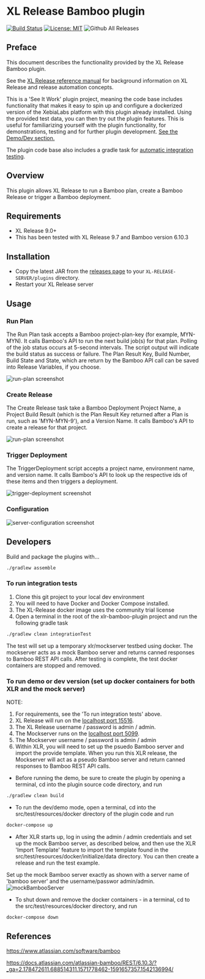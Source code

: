 # XL Release Bamboo plugin

[![Build Status][xlr-bamboo-plugin-travis-image]][xlr-bamboo-plugin-travis-url]
[![License: MIT][xlr-bamboo-plugin-license-image]][xlr-bamboo-plugin-license-url]
![Github All Releases][xlr-bamboo-plugin-downloads-image]

[xlr-bamboo-plugin-travis-image]: https://travis-ci.org/xebialabs-community/xlr-bamboo-plugin.svg?branch=master
[xlr-bamboo-plugin-travis-url]: https://travis-ci.org/xebialabs-community/xlr-bamboo-plugin
[xlr-bamboo-plugin-license-image]: https://img.shields.io/badge/License-MIT-yellow.svg
[xlr-bamboo-plugin-license-url]: https://opensource.org/licenses/MIT
[xlr-bamboo-plugin-downloads-image]: https://img.shields.io/github/downloads/xebialabs-community/xlr-bamboo-plugin/total.svg

## Preface

This document describes the functionality provided by the XL Release Bamboo plugin.

See the [XL Release reference manual](https://docs.xebialabs.com/xl-release) for background information on XL Release and release automation concepts.

This is a 'See It Work' plugin project, meaning the code base includes functionality that makes it easy to spin up and configure a dockerized version of the XebiaLabs platform with this plugin already installed. Using the provided test data, you can then try out the plugin features. This is useful for familiarizing yourself with the plugin functionality, for demonstrations, testing and for further plugin development. [See the Demo/Dev section.](#to-run-demo-or-dev-version-set-up-docker-containers-for-both-xlr-and-the-mock-server)

The plugin code base also includes a gradle task for [automatic integration testing](#to-run-integration-tests).

## Overview

This plugin allows XL Release to run a Bamboo plan, create a Bamboo Release or trigger a Bamboo deployment.

## Requirements

* XL Release 9.0+
* This has been tested with XL Release 9.7 and Bamboo version 6.10.3

## Installation

* Copy the latest JAR from the [releases page](https://github.com/xebialabs-community/xlr-bamboo-plugin/releases) to your `XL-RELEASE-SERVER/plugins` directory.
* Restart your XL Release server

## Usage

### Run Plan

The Run Plan task accepts a Bamboo project-plan-key (for example, MYN-MYN).  It calls Bamboo's API to run the next build job(s) for that plan.  Polling of the job status occurs at 5-second intervals.  The script output will indicate the build status as success or failure. The Plan Result Key, Build Number, Build State and State, which are return by the Bamboo API call can be saved into Release Variables, if you choose.

![run-plan screenshot](images/run-plan.png)

### Create Release

The Create Release task take a Bamboo Deployment Project Name, a Project Build Result (which is the Plan Result Key returned after a Plan is run, such as 'MYN-MYN-9'), and a Version Name.  It calls Bamboo's API to create a release for that project.

![run-plan screenshot](images/createRelease.png)

### Trigger Deployment

The TriggerDeployment script accepts a project name, environment name, and version name.  It calls Bamboo's API to look up the respective ids of these items and then triggers a deployment.

![trigger-deployment screenshot](images/triggerDeployment.png)

### Configuration ###

![server-configuration screenshot](images/bambooServerConfig.png)

## Developers

Build and package the plugins with...

```bash
./gradlew assemble
```

### To run integration tests

1. Clone this git project to your local dev environment
2. You will need to have Docker and Docker Compose installed.
3. The XL-Release docker image uses the community trial license
4. Open a terminal in the root of the xlr-bamboo-plugin project and run the following gradle task 

```bash
./gradlew clean integrationTest
```

The test will set up a temporary xlr/mockserver testbed using docker. The mockserver acts as a mock Bamboo server and returns canned responses to Bamboo REST API calls. After testing is complete, the test docker containers are stopped and removed.

### To run demo or dev version (set up docker containers for both XLR and the mock server)

NOTE:

1. For requirements, see the 'To run integration tests' above.
2. XL Release will run on the [localhost port 15516](http://localhost:15516/).
3. The XL Release username / password is admin / admin.
4. The Mockserver runs on the [localhost port 5099](http://localhost:5099/).
5. The Mockserver username / password is admin / admin
6. Within XLR, you will need to set up the psuedo Bamboo server and import the provide template. When you run this XLR release, the Mockserver will act as a pseudo Bamboo server and return canned responses to Bamboo REST API calls.

* Before running the demo, be sure to create the plugin by opening a terminal, cd into the plugin source code directory, and run

```bash
./gradlew clean build
```

* To run the dev/demo mode, open a terminal, cd into the src/test/resources/docker directory of the plugin code and run

```bash
docker-compose up
```

* After XLR starts up, log in using the admin / admin credentials and set up the mock Bamboo server, as described below, and then use the XLR 'Import Template' feature to import the template found in the src/test/resources/docker/initialize/data directory. You can then create a release and run the test example.

Set up the mock Bamboo server exactly as shown with a server name of 'bamboo server' and the username/passwor admin/admin.
![mockBambooServer](images/mockBambooServer.png)

* To shut down and remove the docker containers - in a terminal, cd to the src/test/resources/docker directory, and run

```bash
docker-compose down
```

## References

<https://www.atlassian.com/software/bamboo>

<https://docs.atlassian.com/atlassian-bamboo/REST/6.10.3/?_ga=2.178472611.688514311.1571778462-1591657357.1542136994/>


